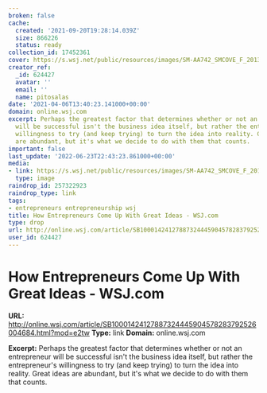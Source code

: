 ```yaml
---
broken: false
cache:
  created: '2021-09-20T19:28:14.039Z'
  size: 866226
  status: ready
collection_id: 17452361
cover: https://s.wsj.net/public/resources/images/SM-AA742_SMCOVE_F_20130425133823.jpg
creator_ref:
  _id: 624427
  avatar: ''
  email: ''
  name: pitosalas
date: '2021-04-06T13:40:23.141000+00:00'
domain: online.wsj.com
excerpt: Perhaps the greatest factor that determines whether or not an entrepreneur
  will be successful isn't the business idea itself, but rather the entrepreneur's
  willingness to try (and keep trying) to turn the idea into reality. Great ideas
  are abundant, but it's what we decide to do with them that counts.
important: false
last_update: '2022-06-23T22:43:23.861000+00:00'
media:
- link: https://s.wsj.net/public/resources/images/SM-AA742_SMCOVE_F_20130425133823.jpg
  type: image
raindrop_id: 257322923
raindrop_type: link
tags:
- entrepreneurs entrepreneurship wsj
title: How Entrepreneurs Come Up With Great Ideas - WSJ.com
type: drop
url: http://online.wsj.com/article/SB10001424127887324445904578283792526004684.html?mod=e2tw
user_id: 624427
---
```


# How Entrepreneurs Come Up With Great Ideas - WSJ.com

**URL:** http://online.wsj.com/article/SB10001424127887324445904578283792526004684.html?mod=e2tw
**Type:** link
**Domain:** online.wsj.com

**Excerpt:** Perhaps the greatest factor that determines whether or not an entrepreneur will be successful isn't the business idea itself, but rather the entrepreneur's willingness to try (and keep trying) to turn the idea into reality. Great ideas are abundant, but it's what we decide to do with them that counts.
